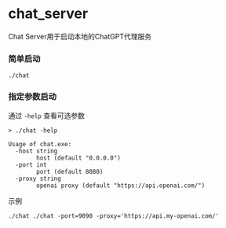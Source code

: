 # chat_server
Chat Server用于启动本地的ChatGPT代理服务

### 简单启动
```shell
./chat
```

### 指定参数启动

通过 `-help` 查看可选参数
```shell
> ./chat -help

Usage of chat.exe:
  -host string
        host (default "0.0.0.0")
  -port int
        port (default 8080)
  -proxy string
        openai proxy (default "https://api.openai.com/")
```

示例
```shell
./chat ./chat -port=9090 -proxy='https://api.my-openai.com/'
```
